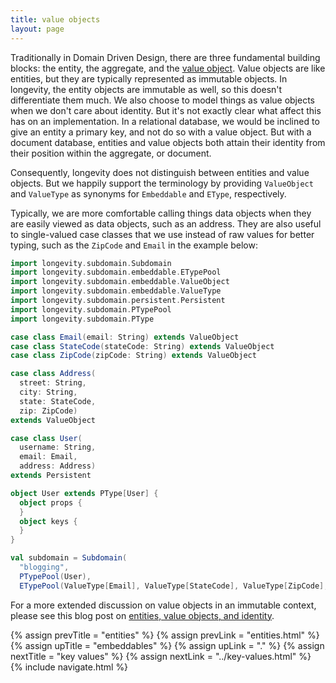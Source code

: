 ```yaml
---
title: value objects
layout: page
---
```


Traditionally in Domain Driven Design, there are three fundamental
building blocks: the entity, the aggregate, and the [value
object](https://lostechies.com/joeocampo/2007/04/23/a-discussion-on-domain-driven-design-value-objects/).
Value objects are like entities, but they are typically represented as
immutable objects. In longevity, the entity objects are immutable as
well, so this doesn't differentiate them much. We also choose to model
things as value objects when we don't care about identity. But it's
not exactly clear what affect this has on an implementation. In a
relational database, we would be inclined to give an entity a primary
key, and not do so with a value object. But with a document database,
entities and value objects both attain their identity from their
position within the aggregate, or document.

Consequently, longevity does not distinguish between entities and
value objects. But we happily support the terminology by providing
`ValueObject` and `ValueType` as synonyms for `Embeddable` and
`EType`, respectively.

Typically, we are more comfortable calling things data objects when
they are easily viewed as data objects, such as an address. They are
also useful to single-valued case classes that we use instead of raw
values for better typing, such as the `ZipCode` and `Email` in the
example below:

```scala
import longevity.subdomain.Subdomain
import longevity.subdomain.embeddable.ETypePool
import longevity.subdomain.embeddable.ValueObject
import longevity.subdomain.embeddable.ValueType
import longevity.subdomain.persistent.Persistent
import longevity.subdomain.PTypePool
import longevity.subdomain.PType

case class Email(email: String) extends ValueObject
case class StateCode(stateCode: String) extends ValueObject
case class ZipCode(zipCode: String) extends ValueObject

case class Address(
  street: String,
  city: String,
  state: StateCode,
  zip: ZipCode)
extends ValueObject

case class User(
  username: String,
  email: Email,
  address: Address)
extends Persistent

object User extends PType[User] {
  object props {
  }
  object keys {
  }
}

val subdomain = Subdomain(
  "blogging",
  PTypePool(User),
  ETypePool(ValueType[Email], ValueType[StateCode], ValueType[ZipCode], ValueType[Address]))
```

For a more extended discussion on value objects in an immutable
context, please see this blog post on [entities, value objects, and
identity](http://scabl.blogspot.com/2015/05/aeddd-13.html).

{% assign prevTitle = "entities" %}
{% assign prevLink = "entities.html" %}
{% assign upTitle = "embeddables" %}
{% assign upLink = "." %}
{% assign nextTitle = "key values" %}
{% assign nextLink = "../key-values.html" %}
{% include navigate.html %}

